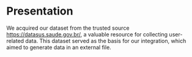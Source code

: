 # Presentation


We acquired our dataset from the trusted source https://datasus.saude.gov.br/, a valuable resource for collecting user-related data. This dataset served as the basis for our integration, which aimed to generate data in an external file.

